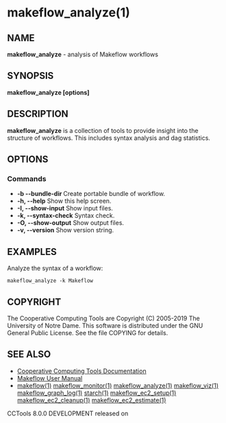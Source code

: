 






















# makeflow_analyze(1)

## NAME
**makeflow_analyze** - analysis of Makeflow workflows

## SYNOPSIS
****makeflow_analyze [options] <dagfile>****

## DESCRIPTION

**makeflow_analyze** is a collection of tools to provide insight into the structure of workflows. This includes syntax analysis and dag statistics.

## OPTIONS
### Commands

- **-b --bundle-dir <directory>** Create portable bundle of workflow.
- **-h, --help** Show this help screen.
- **-I, --show-input** Show input files.
- **-k, --syntax-check** Syntax check.
- **-O, --show-output** Show output files.
- **-v, --version** Show version string.


## EXAMPLES

Analyze the syntax of a workflow:
```
makeflow_analyze -k Makeflow
```

## COPYRIGHT

The Cooperative Computing Tools are Copyright (C) 2005-2019 The University of Notre Dame.  This software is distributed under the GNU General Public License.  See the file COPYING for details.

## SEE ALSO


- [Cooperative Computing Tools Documentation]("../index.html")
- [Makeflow User Manual]("../makeflow.html")
- [makeflow(1)](makeflow.md) [makeflow_monitor(1)](makeflow_monitor.md) [makeflow_analyze(1)](makeflow_analyze.md) [makeflow_viz(1)](makeflow_viz.md) [makeflow_graph_log(1)](makeflow_graph_log.md) [starch(1)](starch.md) [makeflow_ec2_setup(1)](makeflow_ec2_setup.md) [makeflow_ec2_cleanup(1)](makeflow_ec2_cleanup.md) [makeflow_ec2_estimate(1)](makeflow_ec2_estimate.md)


CCTools 8.0.0 DEVELOPMENT released on 
